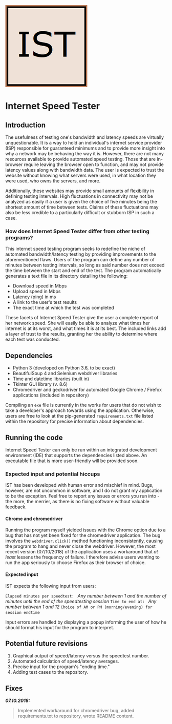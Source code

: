 ![InternetSpeedTester](internetspeedtester.png)
# Internet Speed Tester

## Introduction
The usefulness of testing one's bandwidth and latency speeds are virtually unquestionable. It is a way to hold an individual's internet service provider (ISP) responsible for guaranteed minimums and to provide more insight into why a network may be behaving the way it is. However, there are not many resources available to provide automated speed testing. Those that are in-browser require leaving the browser open to function, and may not provide latency values along with bandwidth data. The user is expected to trust the website without knowing what servers were used, in what location they were used, who owns the servers, and more.

Additionally, these websites may provide small amounts of flexibility in defining testing intervals. High fluctuations in connectivity may not be analyzed as easily if a user is given the choice of five minutes being the shortest amount of time between tests. Claims of these fluctuations may also be less credible to a particularly difficult or stubborn ISP in such a case.

### How does Internet Speed Tester differ from other testing programs?
This internet speed testing program seeks to redefine the niche of automated bandwidth/latency testing by providing improvements to the aforementioned flaws. Users of the program can define any number of minutes between testing intervals, so long as said number does not exceed the time between the start and end of the test. The program automatically generates a text file in its directory detailing the following:

* Download speed in Mbps
* Upload speed in Mbps
* Latency (ping) in ms
* A link to the user's test results
* The exact time at which the test was completed

These facets of Internet Speed Tester give the user a complete report of her network speed. She will easily be able to analyze what times her internet is at its worst, and what times it is at its best. The included links add a layer of trust to the results, granting her the ability to determine where each test was conducted.

## Dependencies
* Python 3 (developed on Python 3.6, to be exact)
* BeautifulSoup 4 and Selenium webdriver libraries
* Time and datetime libraries (built in)
* Tkinter GUI library (v. 8.6)
* Chromedriver and geckodriver for automated Google Chrome / Firefox applications (included in repository)

Compiling an `exe` file is currently in the works for users that do not wish to take a developer's approach towards using the application. Otherwise, users are free to look at the pip-generated `requirements.txt` file listed within the repository for precise information about dependencies.

## Running the code
Internet Speed Tester can only be run within an integrated development environment (IDE) that supports the dependencies listed above. An executable file that is more user-friendly will be provided soon.

### Expected input and potential hiccups
IST has been developed with human error and mischief in mind. Bugs, however, are not uncommon in software, and I do not grant my application to be the exception. Feel free to report any issues or errors you run into - the more, the merrier, as there is no fixing software without valuable feedback.
#### Chrome and chromedriver
Running the program myself yielded issues with the Chrome option due to a bug that has not yet been fixed for the chromedriver application. The bug involves the `webdriver.click()` method functioning inconsistently, causing the program to hang and never close the webdriver. However, the most recent version (07/10/2018) of the application uses a workaround that _at least_ lessens the frequency of failure. I therefore advise users wanting to run the app seriously to choose Firefox as their browser of choice.
#### Expected input
IST expects the following input from users:

`Elapsed minutes per speedtest: ` _Any number between 1 and the number of minutes until the end of the speedtesting session_
`Time to end at: ` _Any number between 1 and 12_
`Choice of AM or PM (morning/evening) for session endtime`

Input errors are handled by displaying a popup informing the user of how he should format his input for the program to interpret.

## Potential future revisions
1. Graphical output of speed/latency versus the speedtest number.
2. Automated calculation of speed/latency averages.
3. Precise input for the program's "ending time."
4. Adding test cases to the repository.

## Fixes
_**07.10.2018:**_
> Implemented workaround for chromedriver bug, added requirements.txt to repository, wrote README content.
